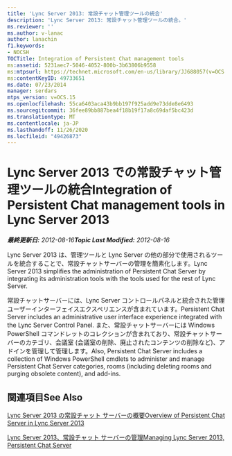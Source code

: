 ```yaml
---
title: 'Lync Server 2013: 常設チャット管理ツールの統合'
description: 'Lync Server 2013: 常設チャット管理ツールの統合。'
ms.reviewer: ''
ms.author: v-lanac
author: lanachin
f1.keywords:
- NOCSH
TOCTitle: Integration of Persistent Chat management tools
ms:assetid: 5231aec7-5046-4052-800b-3b63806b9558
ms:mtpsurl: https://technet.microsoft.com/en-us/library/JJ688057(v=OCS.15)
ms:contentKeyID: 49733651
ms.date: 07/23/2014
manager: serdars
mtps_version: v=OCS.15
ms.openlocfilehash: 55ca6403aca43b9bb197f925add9e73dde8e6493
ms.sourcegitcommit: 36fee89bb887bea4f18b19f17a8c69daf5bc423d
ms.translationtype: MT
ms.contentlocale: ja-JP
ms.lasthandoff: 11/26/2020
ms.locfileid: "49426873"
---
```

# <a name="integration-of-persistent-chat-management-tools-in-lync-server-2013"></a><span data-ttu-id="53120-103">Lync Server 2013 での常設チャット管理ツールの統合</span><span class="sxs-lookup"><span data-stu-id="53120-103">Integration of Persistent Chat management tools in Lync Server 2013</span></span>

<div data-xmlns="http://www.w3.org/1999/xhtml">

<div class="topic" data-xmlns="http://www.w3.org/1999/xhtml" data-msxsl="urn:schemas-microsoft-com:xslt" data-cs="https://msdn.microsoft.com/">

<div data-asp="https://msdn2.microsoft.com/asp">



</div>

<div id="mainSection">

<div id="mainBody"><span data-ttu-id="53120-104">

<span> </span></span><span class="sxs-lookup"><span data-stu-id="53120-104">

<span> </span></span></span>

<span data-ttu-id="53120-105">_**最終更新日:** 2012-08-16_</span><span class="sxs-lookup"><span data-stu-id="53120-105">_**Topic Last Modified:** 2012-08-16_</span></span>

<span data-ttu-id="53120-106">Lync Server 2013 は、管理ツールと Lync Server の他の部分で使用されるツールを統合することで、常設チャットサーバーの管理を簡素化します。</span><span class="sxs-lookup"><span data-stu-id="53120-106">Lync Server 2013 simplifies the administration of Persistent Chat Server by integrating its administration tools with the tools used for the rest of Lync Server.</span></span>

<span data-ttu-id="53120-107">常設チャットサーバーには、Lync Server コントロールパネルと統合された管理ユーザーインターフェイスエクスペリエンスが含まれています。</span><span class="sxs-lookup"><span data-stu-id="53120-107">Persistent Chat Server includes an administrative user interface experience integrated with the Lync Server Control Panel.</span></span> <span data-ttu-id="53120-108">また、常設チャットサーバーには Windows PowerShell コマンドレットのコレクションが含まれており、常設チャットサーバーのカテゴリ、会議室 (会議室の削除、廃止されたコンテンツの削除など)、アドインを管理して管理します。</span><span class="sxs-lookup"><span data-stu-id="53120-108">Also, Persistent Chat Server includes a collection of Windows PowerShell cmdlets to administer and manage Persistent Chat Server categories, rooms (including deleting rooms and purging obsolete content), and add-ins.</span></span>

<div>

## <a name="see-also"></a><span data-ttu-id="53120-109">関連項目</span><span class="sxs-lookup"><span data-stu-id="53120-109">See Also</span></span>


[<span data-ttu-id="53120-110">Lync Server 2013 の常設チャット サーバーの概要</span><span class="sxs-lookup"><span data-stu-id="53120-110">Overview of Persistent Chat Server in Lync Server 2013</span></span>](lync-server-2013-overview-of-persistent-chat-server.md)  


[<span data-ttu-id="53120-111">Lync Server 2013、常設チャット サーバーの管理</span><span class="sxs-lookup"><span data-stu-id="53120-111">Managing Lync Server 2013, Persistent Chat Server</span></span>](managing-lync-server-2013-persistent-chat-server.md)  
  

<span data-ttu-id="53120-112"></div>

</div>

<span> </span>

</div>

</div>

</span><span class="sxs-lookup"><span data-stu-id="53120-112"></div>

</div>

<span> </span>

</div>

</div>

</span></span></div>

